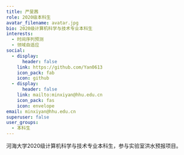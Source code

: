 ```yaml
---
title: 严旻茜
role: 2020级本科生
avatar_filename: avatar.jpg
bio: 2020级计算机科学与技术专业本科生
interests:
  - 时间序列预测
  - 领域自适应
social:
  - display:
      header: false
    link: https://github.com/Yan0613
    icon_pack: fab
    icon: github
  - display:
      header: false
    link: mailto:minxiyan@hhu.edu.cn
    icon_pack: fas
    icon: envelope
email: minxiyan@hhu.edu.cn
superuser: false
user_groups:
  - 本科生
---
```

河海大学2020级计算机科学与技术专业本科生，参与实验室洪水预报项目。
